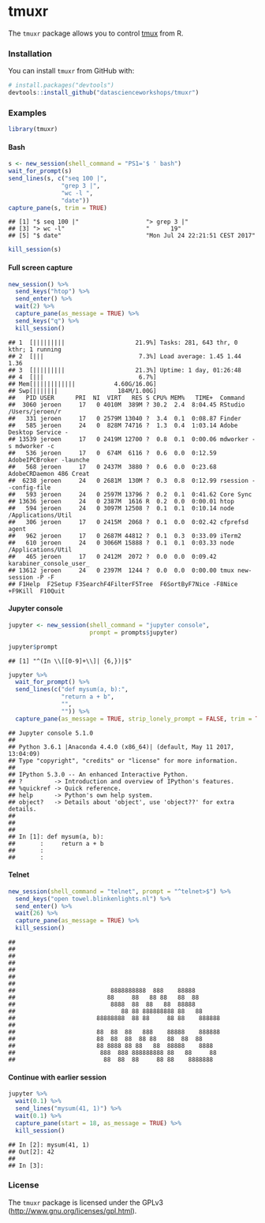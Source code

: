 
<!-- README.md is generated from README.Rmd. Please edit that file -->
tmuxr
=====

The `tmuxr` package allows you to control [tmux](https://github.com/tmux/tmux/wiki) from R.

### Installation

You can install `tmuxr` from GitHub with:

``` r
# install.packages("devtools")
devtools::install_github("datascienceworkshops/tmuxr")
```

### Examples

``` r
library(tmuxr)
```

#### Bash

``` r
s <- new_session(shell_command = "PS1='$ ' bash")
wait_for_prompt(s)
send_lines(s, c("seq 100 |",
               "grep 3 |",
               "wc -l ",
               "date"))
capture_pane(s, trim = TRUE)
```

    ## [1] "$ seq 100 |"                   "> grep 3 |"                   
    ## [3] "> wc -l"                       "      19"                     
    ## [5] "$ date"                        "Mon Jul 24 22:21:51 CEST 2017"

``` r
kill_session(s)
```

#### Full screen capture

``` r
new_session() %>%
  send_keys("htop") %>%
  send_enter() %>%
  wait(2) %>%
  capture_pane(as_message = TRUE) %>%
  send_keys("q") %>%
  kill_session()
```

    ## 1  [|||||||||                    21.9%] Tasks: 281, 643 thr, 0 kthr; 1 running
    ## 2  [|||                           7.3%] Load average: 1.45 1.44 1.36
    ## 3  [|||||||||                    21.3%] Uptime: 1 day, 01:26:48
    ## 4  [|||                           6.7%]
    ## Mem[||||||||||||           4.60G/16.0G]
    ## Swp[|||||||                 184M/1.00G]
    ##   PID USER      PRI  NI  VIRT   RES S CPU% MEM%   TIME+  Command
    ##  3060 jeroen     17   0 4010M  389M ? 30.2  2.4  8:04.45 RStudio /Users/jeroen/r
    ##   331 jeroen     17   0 2579M 13040 ?  3.4  0.1  0:08.87 Finder
    ##   585 jeroen     24   0  828M 74716 ?  1.3  0.4  1:03.14 Adobe Desktop Service -
    ## 13539 jeroen     17   0 2419M 12700 ?  0.8  0.1  0:00.06 mdworker -s mdworker -c
    ##   536 jeroen     17   0  674M  6116 ?  0.6  0.0  0:12.59 AdobeIPCBroker -launche
    ##   568 jeroen     17   0 2437M  3880 ?  0.6  0.0  0:23.68 AdobeCRDaemon 486 Creat
    ##  6238 jeroen     24   0 2681M  130M ?  0.3  0.8  0:12.99 rsession --config-file
    ##   593 jeroen     24   0 2597M 13796 ?  0.2  0.1  0:41.62 Core Sync
    ## 13636 jeroen     24   0 2387M  1616 R  0.2  0.0  0:00.01 htop
    ##   594 jeroen     24   0 3097M 12508 ?  0.1  0.1  0:10.14 node /Applications/Util
    ##   306 jeroen     17   0 2415M  2068 ?  0.1  0.0  0:02.42 cfprefsd agent
    ##   962 jeroen     17   0 2687M 44812 ?  0.1  0.3  0:33.09 iTerm2
    ##   610 jeroen     24   0 3066M 15888 ?  0.1  0.1  0:03.33 node /Applications/Util
    ##   465 jeroen     17   0 2412M  2072 ?  0.0  0.0  0:09.42 karabiner_console_user_
    ## 13612 jeroen     24   0 2397M  1244 ?  0.0  0.0  0:00.00 tmux new-session -P -F
    ## F1Help  F2Setup F3SearchF4FilterF5Tree  F6SortByF7Nice -F8Nice +F9Kill  F10Quit

#### Jupyter console

``` r
jupyter <- new_session(shell_command = "jupyter console",
                       prompt = prompts$jupyter)

jupyter$prompt
```

    ## [1] "^(In \\[[0-9]+\\]| {6,})|$"

``` r
jupyter %>%
  wait_for_prompt() %>%
  send_lines(c("def mysum(a, b):",
               "return a + b",
               "",
               "")) %>%
  capture_pane(as_message = TRUE, strip_lonely_prompt = FALSE, trim = TRUE)
```

    ## Jupyter console 5.1.0
    ## 
    ## Python 3.6.1 |Anaconda 4.4.0 (x86_64)| (default, May 11 2017, 13:04:09)
    ## Type "copyright", "credits" or "license" for more information.
    ## 
    ## IPython 5.3.0 -- An enhanced Interactive Python.
    ## ?         -> Introduction and overview of IPython's features.
    ## %quickref -> Quick reference.
    ## help      -> Python's own help system.
    ## object?   -> Details about 'object', use 'object??' for extra details.
    ## 
    ## 
    ## 
    ## In [1]: def mysum(a, b):
    ##       :     return a + b
    ##       :
    ##       :

#### Telnet

``` r
new_session(shell_command = "telnet", prompt = "^telnet>$") %>%
  send_keys("open towel.blinkenlights.nl") %>%
  send_enter() %>%
  wait(26) %>%
  capture_pane(as_message = TRUE) %>%
  kill_session()
```

    ## 
    ## 
    ## 
    ## 
    ## 
    ## 
    ## 
    ##                           8888888888  888    88888
    ##                          88     88   88 88   88  88
    ##                           8888  88  88   88  88888
    ##                              88 88 888888888 88   88
    ##                       88888888  88 88     88 88    888888
    ## 
    ##                       88  88  88   888    88888    888888
    ##                       88  88  88  88 88   88  88  88
    ##                       88 8888 88 88   88  88888    8888
    ##                        888  888 888888888 88   88     88
    ##                         88  88  88     88 88    8888888

#### Continue with earlier session

``` r
jupyter %>%
  wait(0.1) %>%
  send_lines("mysum(41, 1)") %>%
  wait(0.1) %>%
  capture_pane(start = 18, as_message = TRUE) %>%
  kill_session()
```

    ## In [2]: mysum(41, 1)
    ## Out[2]: 42
    ## 
    ## In [3]:

### License

The `tmuxr` package is licensed under the GPLv3 (<http://www.gnu.org/licenses/gpl.html>).
